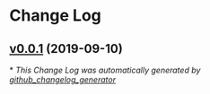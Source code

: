 # Change Log

## [v0.0.1](https://github.com/2ndWatch/risc-python/tree/v0.0.1) (2019-09-10)


\* *This Change Log was automatically generated by [github_changelog_generator](https://github.com/skywinder/Github-Changelog-Generator)*
